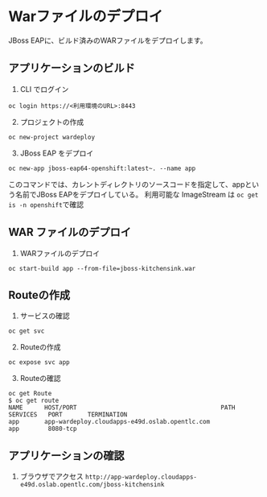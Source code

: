 # Warファイルのデプロイ
JBoss EAPに、ビルド済みのWARファイルをデプロイします。

## アプリケーションのビルド
1. CLI でログイン
```
oc login https://<利用環境のURL>:8443
```

2. プロジェクトの作成
```
oc new-project wardeploy
```

3. JBoss EAP をデプロイ
```
oc new-app jboss-eap64-openshift:latest~. --name app
```
このコマンドでは、カレントディレクトリのソースコードを指定して、appという名前でJBoss EAPをデプロイしている。
利用可能な ImageStream は `oc get is -n openshift`で確認

## WAR ファイルのデプロイ
1. WARファイルのデプロイ
```
oc start-build app --from-file=jboss-kitchensink.war
```

## Routeの作成
1. サービスの確認
```
oc get svc
```

2. Routeの作成
```
oc expose svc app
```

3. Routeの確認
```
oc get Route
$ oc get route
NAME      HOST/PORT                                        PATH      SERVICES   PORT       TERMINATION
app       app-wardeploy.cloudapps-e49d.oslab.opentlc.com             app        8080-tcp   
```

## アプリケーションの確認
1. ブラウザでアクセス
`http://app-wardeploy.cloudapps-e49d.oslab.opentlc.com/jboss-kitchensink`
